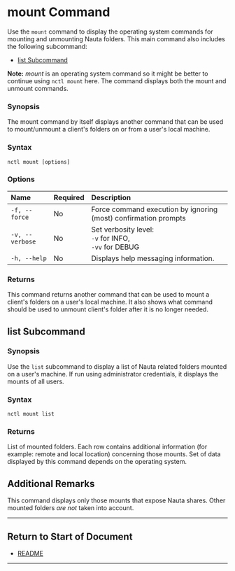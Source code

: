 # mount Command

Use the `mount` command to display the operating system commands for mounting and unmounting Nauta folders. This main command also includes the following subcommand:

 - [list Subcommand](#list-subcommand)  

**Note:** _mount_ is an operating system command so it might be better to continue using `nctl mount` here. The command displays both the mount and unmount commands.

### Synopsis

The mount command by itself displays another command that can be used to mount/unmount a client's folders on or from a user's local machine. 

### Syntax

`nctl mount [options]`

### Options

| Name | Required | Description | 
|:--- |:--- |:--- |
|`-f, --force`| No | Force command execution by ignoring (most) confirmation prompts |
|`-v, --verbose`| No | Set verbosity level: <br>`-v` for INFO, <br>`-vv` for DEBUG |
|`-h, --help` | No | Displays help messaging information. |


### Returns 

This command returns another command that can be used to mount a client's folders on a user's local machine. It also shows what command should be used to unmount client's folder after it is no longer needed. 

## list Subcommand 

### Synopsis

Use the `list` subcommand to display a list of Nauta related folders mounted on a user's machine. If run using administrator credentials, it displays the mounts of all users.

### Syntax

`nctl mount list`

### Returns

List of mounted folders. Each row contains additional information (for example: remote and local location) concerning those mounts. Set of data displayed by this command depends on the operating system.

## Additional Remarks

This command displays only those mounts that expose Nauta shares. Other mounted folders _are not_ taken into account.


----------------------

## Return to Start of Document

* [README](../README.md)
----------------------
